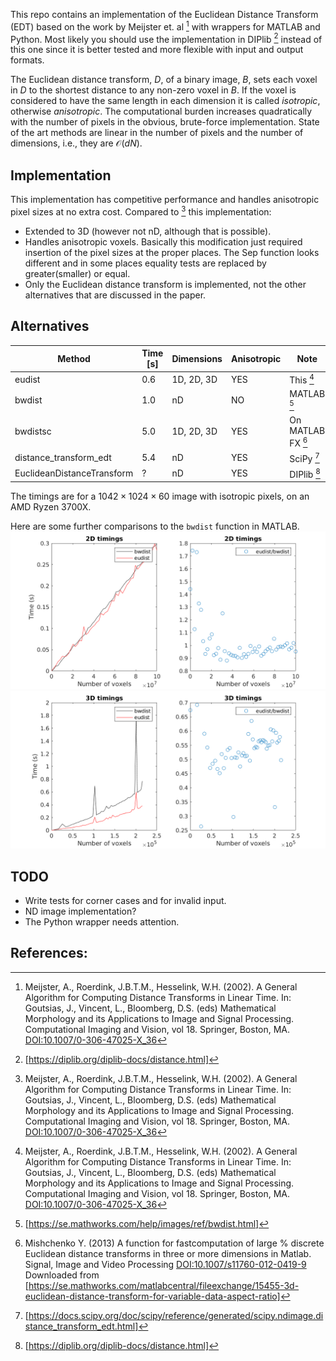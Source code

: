 This repo contains an implementation of the Euclidean Distance
Transform (EDT) based on the work by Meijster et. al [^1] with
wrappers for MATLAB and Python. Most likely you should use the
implementation in DIPlib [^5] instead of this one since it is better
tested and more flexible with input and output formats.

The Euclidean distance transform, $`D`$, of a binary image, $`B`$,
sets each voxel in $`D`$ to the shortest distance to any non-zero
voxel in $`B`$. If the voxel is considered to have the same length in
each dimension it is called *isotropic*, otherwise *anisotropic*. The
computational burden increases quadratically with the number of pixels
in the obvious, brute-force implementation. State of the art methods
are linear in the number of pixels and the number of dimensions, i.e.,
they are $`\mathcal{O}(dN)`$.


## Implementation
This implementation has competitive performance and handles
anisotropic pixel sizes at no extra cost. Compared to [^1] this
implementation:

* Extended to 3D (however not nD, although that is possible).
* Handles anisotropic voxels. Basically this modification just
  required insertion of the pixel sizes at the proper places. The
  $`\mbox{Sep}`$ function looks different and in some places equality tests
  are replaced by greater(smaller) or equal.
* Only the Euclidean distance transform is implemented, not the other
  alternatives that are discussed in the paper.

## Alternatives

| Method                 | Time [s] | Dimensions | Anisotropic | Note              |
| ----                   | ----     | -----      | ---         | ---               |
| eudist                 |  0.6     | 1D, 2D, 3D | YES         | This [^1]         |
| bwdist                 |  1.0     | nD         | NO          | MATLAB [^4]       |
| bwdistsc               |  5.0     | 1D, 2D, 3D | YES         | On MATLAB FX [^2] |
| distance_transform_edt |  5.4     | nD         | YES         | SciPy [^3]        |
| EuclideanDistanceTransform  | ?   | nD         | YES         | DIPlib [^5]       |

The timings are for a $`1042\times1024\times60`$ image with isotropic
pixels, on an AMD Ryzen 3700X.

Here are some further comparisons to the `bwdist` function in MATLAB.
![2D timings](doc/timings_2D.png)
![3D timings](doc/timings_3D.png)

## TODO
* Write tests for corner cases and for invalid input.
* ND image implementation?
* The Python wrapper needs attention.

## References:

[^1]: Meijster, A., Roerdink, J.B.T.M., Hesselink, W.H. (2002). A
    General Algorithm for Computing Distance Transforms in Linear
    Time. In: Goutsias, J., Vincent, L., Bloomberg, D.S. (eds)
    Mathematical Morphology and its Applications to Image and Signal
    Processing. Computational Imaging and Vision, vol 18. Springer,
    Boston,
    MA. [DOI:10.1007/0-306-47025-X_36](https://doi.org/10.1007/0-306-47025-X_36)

[^2]: Mishchenko Y. (2013) A function for fastcomputation of large %
 discrete Euclidean distance transforms in three or more dimensions in
 Matlab. Signal, Image and Video Processing
 [DOI:10.1007/s11760-012-0419-9](http://doi.org/10.1007/s11760-012-0419-9)
 Downloaded from
 [https://se.mathworks.com/matlabcentral/fileexchange/15455-3d-euclidean-distance-transform-for-variable-data-aspect-ratio]

[^3]:
    [https://docs.scipy.org/doc/scipy/reference/generated/scipy.ndimage.distance_transform_edt.html]

[^4]: [https://se.mathworks.com/help/images/ref/bwdist.html]

[^5]: [https://diplib.org/diplib-docs/distance.html]
